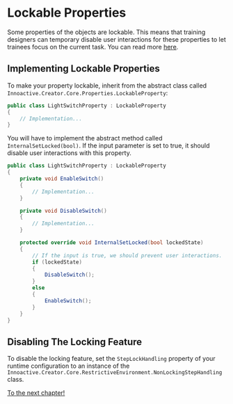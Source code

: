 # Lockable Properties

Some properties of the objects are lockable. This means that training designers can temporary disable user interactions for these properties to let trainees focus on the current task. You can read more [here](../innoactive-creator/suspending-interactions.md).

## Implementing Lockable Properties

To make your property lockable, inherit from the abstract class called `Innoactive.Creator.Core.Properties.LockableProperty`:

```csharp
public class LightSwitchProperty : LockableProperty
{
    // Implementation...
}
```

You will have to implement the abstract method called `InternalSetLocked(bool)`. If the input parameter is set to true, it should disable user interactions with this property.

```csharp
public class LightSwitchProperty : LockableProperty
{
    private void EnableSwitch()
    {
        // Implementation...
    }

    private void DisableSwitch()
    {
        // Implementation...
    }

    protected override void InternalSetLocked(bool lockedState)
    {
        // If the input is true, we should prevent user interactions.
        if (lockedState)
        {
            DisableSwitch();
        }
        else
        {
            EnableSwitch();
        }
    }
}
```

## Disabling The Locking Feature

To disable the locking feature, set the `StepLockHandling` property of your runtime configuration to an instance of the `Innoactive.Creator.Core.RestrictiveEnvironment.NonLockingStepHandling` class.

[To the next chapter!](11-text-to-speech.md)